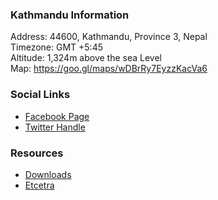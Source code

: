 ### Kathmandu Information
Address: 44600, Kathmandu, Province 3, Nepal
<br>
Timezone: GMT +5:45<br>
Altitude: 1,324m above the sea Level<br>
Map: https://goo.gl/maps/wDBrRy7EyzzKacVa6


### Social Links
* [Facebook Page](https://www.facebook.com/owasp.kathmandu/)
* [Twitter Handle](#)

### Resources

* [Downloads](#)
* [Etcetra](#)